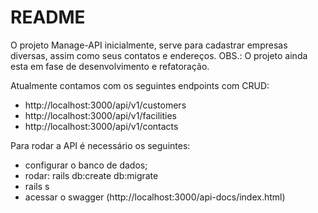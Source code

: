 # README

O projeto Manage-API inicialmente, serve para cadastrar empresas diversas, assim como seus contatos e endereços.
OBS.: O projeto ainda esta em fase de desenvolvimento e refatoração.

Atualmente contamos com os seguintes endpoints com CRUD:

- http://localhost:3000/api/v1/customers
- http://localhost:3000/api/v1/facilities
- http://localhost:3000/api/v1/contacts

Para rodar a API é necessário os seguintes:
- configurar o banco de dados;
- rodar: rails db:create db:migrate
- rails s
- acessar o swagger (http://localhost:3000/api-docs/index.html)

